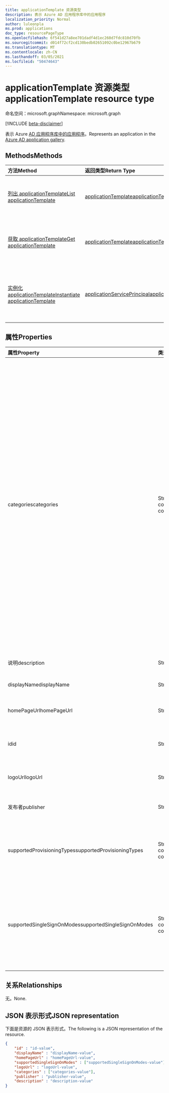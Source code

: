 ```yaml
---
title: applicationTemplate 资源类型
description: 表示 Azure AD 应用程序库中的应用程序
localization_priority: Normal
author: luleonpla
ms.prod: applications
doc_type: resourcePageType
ms.openlocfilehash: 6f541d27a8ee701dadf4d1ec260d7fdc810d70fb
ms.sourcegitcommit: d014f72cf2cd130bedb02651092c0be12967b679
ms.translationtype: MT
ms.contentlocale: zh-CN
ms.lasthandoff: 03/05/2021
ms.locfileid: "50474643"
---
```

# <a name="applicationtemplate-resource-type"></a><span data-ttu-id="a5568-103">applicationTemplate 资源类型</span><span class="sxs-lookup"><span data-stu-id="a5568-103">applicationTemplate resource type</span></span>

<span data-ttu-id="a5568-104">命名空间：microsoft.graph</span><span class="sxs-lookup"><span data-stu-id="a5568-104">Namespace: microsoft.graph</span></span>

[!INCLUDE [beta-disclaimer](../../includes/beta-disclaimer.md)]

<span data-ttu-id="a5568-105">表示 Azure [AD 应用程序库中的应用程序](/azure/active-directory/saas-apps/tutorial-list)。</span><span class="sxs-lookup"><span data-stu-id="a5568-105">Represents an application in the [Azure AD application gallery](/azure/active-directory/saas-apps/tutorial-list).</span></span>

## <a name="methods"></a><span data-ttu-id="a5568-106">Methods</span><span class="sxs-lookup"><span data-stu-id="a5568-106">Methods</span></span>

| <span data-ttu-id="a5568-107">方法</span><span class="sxs-lookup"><span data-stu-id="a5568-107">Method</span></span>       | <span data-ttu-id="a5568-108">返回类型</span><span class="sxs-lookup"><span data-stu-id="a5568-108">Return Type</span></span> | <span data-ttu-id="a5568-109">说明</span><span class="sxs-lookup"><span data-stu-id="a5568-109">Description</span></span> |
|:-------------|:------------|:------------|
|[<span data-ttu-id="a5568-110">列出 applicationTemplate</span><span class="sxs-lookup"><span data-stu-id="a5568-110">List applicationTemplate</span></span>](../api/applicationtemplate-list.md)|[<span data-ttu-id="a5568-111">applicationTemplate</span><span class="sxs-lookup"><span data-stu-id="a5568-111">applicationTemplate</span></span>](applicationtemplate.md)|<span data-ttu-id="a5568-112">检索 applicationTemplate 对象的列表。</span><span class="sxs-lookup"><span data-stu-id="a5568-112">Retrieve a list of applicationTemplate objects.</span></span>|
| [<span data-ttu-id="a5568-113">获取 applicationTemplate</span><span class="sxs-lookup"><span data-stu-id="a5568-113">Get applicationTemplate</span></span>](../api/applicationtemplate-get.md) | [<span data-ttu-id="a5568-114">applicationTemplate</span><span class="sxs-lookup"><span data-stu-id="a5568-114">applicationTemplate</span></span>](applicationtemplate.md) | <span data-ttu-id="a5568-115">读取 applicationTemplate 对象的属性和关系。</span><span class="sxs-lookup"><span data-stu-id="a5568-115">Read properties and relationships of applicationTemplate object.</span></span> |
|[<span data-ttu-id="a5568-116">实例化 applicationTemplate</span><span class="sxs-lookup"><span data-stu-id="a5568-116">Instantiate applicationTemplate</span></span>](../api/applicationtemplate-instantiate.md)|[<span data-ttu-id="a5568-117">applicationServicePrincipal</span><span class="sxs-lookup"><span data-stu-id="a5568-117">applicationServicePrincipal</span></span>](applicationserviceprincipal.md)| <span data-ttu-id="a5568-118">将 Azure AD 应用程序库中的应用程序实例添加到目录中。</span><span class="sxs-lookup"><span data-stu-id="a5568-118">Add an instance of an application from the Azure AD application gallery into your directory.</span></span>|


## <a name="properties"></a><span data-ttu-id="a5568-119">属性</span><span class="sxs-lookup"><span data-stu-id="a5568-119">Properties</span></span>

| <span data-ttu-id="a5568-120">属性</span><span class="sxs-lookup"><span data-stu-id="a5568-120">Property</span></span>     | <span data-ttu-id="a5568-121">类型</span><span class="sxs-lookup"><span data-stu-id="a5568-121">Type</span></span>        | <span data-ttu-id="a5568-122">说明</span><span class="sxs-lookup"><span data-stu-id="a5568-122">Description</span></span> |
|:-------------|:------------|:------------|
|<span data-ttu-id="a5568-123">categories</span><span class="sxs-lookup"><span data-stu-id="a5568-123">categories</span></span>|<span data-ttu-id="a5568-124">String collection</span><span class="sxs-lookup"><span data-stu-id="a5568-124">String collection</span></span>|<span data-ttu-id="a5568-125">应用程序的类别列表。</span><span class="sxs-lookup"><span data-stu-id="a5568-125">The list of categories for the application.</span></span> <span data-ttu-id="a5568-126">支持的值可以是： `Collaboration` ， `Business Management` ， ， ， ， ， ， ， ， ， `Consumer` ， `Content management` `CRM` `Data services` `Developer services` `E-commerce` `Education` `ERP` `Finance` `Health` `Human resources` `IT infrastructure` `Mail` `Management` `Marketing` `Media` `Productivity` `Project management` `Telecommunications` `Tools, Travel` `Web design & hosting` 。</span><span class="sxs-lookup"><span data-stu-id="a5568-126">Supported values can be: `Collaboration`, `Business Management`, `Consumer`,`Content management`, `CRM`, `Data services`, `Developer services`, `E-commerce`, `Education`, `ERP`, `Finance`, `Health`, `Human resources`, `IT infrastructure`, `Mail`, `Management`, `Marketing`, `Media`, `Productivity`, `Project management`, `Telecommunications`, `Tools, Travel`, and `Web design & hosting`.</span></span>|
|<span data-ttu-id="a5568-127">说明</span><span class="sxs-lookup"><span data-stu-id="a5568-127">description</span></span>|<span data-ttu-id="a5568-128">String</span><span class="sxs-lookup"><span data-stu-id="a5568-128">String</span></span>|<span data-ttu-id="a5568-129">应用程序的说明。</span><span class="sxs-lookup"><span data-stu-id="a5568-129">A description of the application.</span></span>|
|<span data-ttu-id="a5568-130">displayName</span><span class="sxs-lookup"><span data-stu-id="a5568-130">displayName</span></span>|<span data-ttu-id="a5568-131">String</span><span class="sxs-lookup"><span data-stu-id="a5568-131">String</span></span>|<span data-ttu-id="a5568-132">应用程序名。</span><span class="sxs-lookup"><span data-stu-id="a5568-132">The name of the application.</span></span>|
|<span data-ttu-id="a5568-133">homePageUrl</span><span class="sxs-lookup"><span data-stu-id="a5568-133">homePageUrl</span></span>|<span data-ttu-id="a5568-134">String</span><span class="sxs-lookup"><span data-stu-id="a5568-134">String</span></span>|<span data-ttu-id="a5568-135">应用程序的主页 URL。</span><span class="sxs-lookup"><span data-stu-id="a5568-135">The home page URL of the application.</span></span>|
|<span data-ttu-id="a5568-136">id</span><span class="sxs-lookup"><span data-stu-id="a5568-136">id</span></span>|<span data-ttu-id="a5568-137">String</span><span class="sxs-lookup"><span data-stu-id="a5568-137">String</span></span>| <span data-ttu-id="a5568-138">应用程序的唯一标识符。</span><span class="sxs-lookup"><span data-stu-id="a5568-138">Unique identifier for the application.</span></span> <span data-ttu-id="a5568-139">只读。</span><span class="sxs-lookup"><span data-stu-id="a5568-139">Read-only.</span></span>|
|<span data-ttu-id="a5568-140">logoUrl</span><span class="sxs-lookup"><span data-stu-id="a5568-140">logoUrl</span></span>|<span data-ttu-id="a5568-141">String</span><span class="sxs-lookup"><span data-stu-id="a5568-141">String</span></span>|<span data-ttu-id="a5568-142">获取此应用程序徽标的 URL。</span><span class="sxs-lookup"><span data-stu-id="a5568-142">The URL to get the logo for this application.</span></span>|
|<span data-ttu-id="a5568-143">发布者</span><span class="sxs-lookup"><span data-stu-id="a5568-143">publisher</span></span>|<span data-ttu-id="a5568-144">String</span><span class="sxs-lookup"><span data-stu-id="a5568-144">String</span></span>|<span data-ttu-id="a5568-145">此应用程序的发布者的名称。</span><span class="sxs-lookup"><span data-stu-id="a5568-145">The name of the publisher for this application.</span></span>|
|<span data-ttu-id="a5568-146">supportedProvisioningTypes</span><span class="sxs-lookup"><span data-stu-id="a5568-146">supportedProvisioningTypes</span></span>|<span data-ttu-id="a5568-147">String collection</span><span class="sxs-lookup"><span data-stu-id="a5568-147">String collection</span></span>|<span data-ttu-id="a5568-148">此应用程序支持的预配模式列表。</span><span class="sxs-lookup"><span data-stu-id="a5568-148">The list of provisioning modes supported by this application.</span></span> <span data-ttu-id="a5568-149">唯一有效的值为 `sync` 。</span><span class="sxs-lookup"><span data-stu-id="a5568-149">The only valid value is `sync`.</span></span>|
|<span data-ttu-id="a5568-150">supportedSingleSignOnModes</span><span class="sxs-lookup"><span data-stu-id="a5568-150">supportedSingleSignOnModes</span></span>|<span data-ttu-id="a5568-151">String collection</span><span class="sxs-lookup"><span data-stu-id="a5568-151">String collection</span></span>|<span data-ttu-id="a5568-152">此应用程序支持的单一登录模式列表。</span><span class="sxs-lookup"><span data-stu-id="a5568-152">The list of single sign-on modes supported by this application.</span></span> <span data-ttu-id="a5568-153">支持的值是：`oidc`、`password`、`saml` 和 `notSupported`。</span><span class="sxs-lookup"><span data-stu-id="a5568-153">The supported values are `oidc`, `password`, `saml`, and `notSupported`.</span></span>|

## <a name="relationships"></a><span data-ttu-id="a5568-154">关系</span><span class="sxs-lookup"><span data-stu-id="a5568-154">Relationships</span></span>

<span data-ttu-id="a5568-155">无。</span><span class="sxs-lookup"><span data-stu-id="a5568-155">None.</span></span>

## <a name="json-representation"></a><span data-ttu-id="a5568-156">JSON 表示形式</span><span class="sxs-lookup"><span data-stu-id="a5568-156">JSON representation</span></span>

<span data-ttu-id="a5568-157">下面是资源的 JSON 表示形式。</span><span class="sxs-lookup"><span data-stu-id="a5568-157">The following is a JSON representation of the resource.</span></span>

<!-- {
  "blockType": "resource",
  "optionalProperties": [

  ],
  "@odata.type": "microsoft.graph.applicationTemplate",
  "keyProperty": "id"
}-->

```json
{
    "id" : "id-value",
    "displayName" : "displayName-value",
    "homePageUrl" : "homePageUrl-value",
    "supportedSingleSignOnModes" : ["supportedSingleSignOnModes-value"],
    "logoUrl" : "logoUrl-value",
    "categories" : ["categories-value"],
    "publisher" : "publisher-value",
    "description" : "description-value"
}
```

<!-- uuid: 16cd6b66-4b1a-43a1-adaf-3a886856ed98
2019-02-04 14:57:30 UTC -->
<!-- {
  "type": "#page.annotation",
  "description": "applicationTemplate resource",
  "keywords": "",
  "section": "documentation",
  "tocPath": ""
}-->



